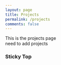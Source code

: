```yaml
---
layout: page
title: Projects
permalink: /projects
comments: false
---
```


<div class="row justify-content-between">
<div class="col-md-8 pr-5">

<p>This is the projects page<br>
need to add projects
</p>

</div>

<div class="col-md-4">

<div class="sticky-top sticky-top-80">
<h3>Sticky Top</h3>
</div>
</div>
</div>

